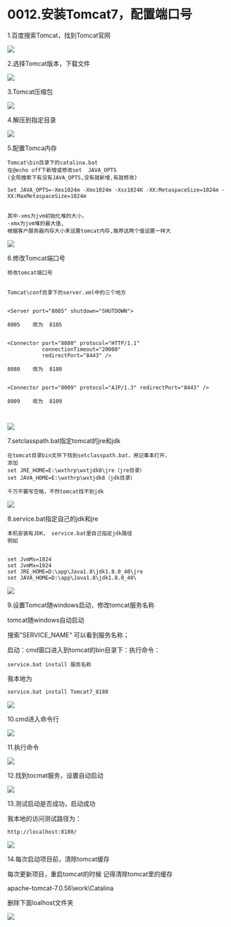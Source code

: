 # 0012.安装Tomcat7，配置端口号

1.百度搜索Tomcat，找到Tomcat官网

![](https://my-markdown-picgo.oss-cn-shenzhen.aliyuncs.com/img/20200416205537.png)

2.选择Tomcat版本，下载文件

![](https://my-markdown-picgo.oss-cn-shenzhen.aliyuncs.com/img/20200416205557.png)


3.Tomcat压缩包

![](https://my-markdown-picgo.oss-cn-shenzhen.aliyuncs.com/img/20200416205615.png)


4.解压到指定目录

![](https://my-markdown-picgo.oss-cn-shenzhen.aliyuncs.com/img/20200416205629.png)


5.配置Tomca内存

```
Tomcat\bin目录下的catalina.bat
在@echo off下新增或修改set  JAVA_OPTS
(全局搜索下有没有JAVA_OPTS,没有就新增,有就修改)

Set JAVA_OPTS=-Xms1024m -Xmx1024m -Xss1024K -XX:MetaspaceSize=1024m -XX:MaxMetaspaceSize=1024m


其中-xms为jvm初始化堆的大小，
-xmx为jvm堆的最大值,
根据客户服务器内存大小来设置tomcat内存,推荐这两个值设置一样大
```

![](https://my-markdown-picgo.oss-cn-shenzhen.aliyuncs.com/img/20200416205642.png)


6.修改Tomcat端口号

```
修改tomcat端口号


Tomcat\conf目录下的server.xml中的三个地方


<Server port="8005" shutdown="SHUTDOWN">

8005	改为	8105


<Connector port="8080" protocol="HTTP/1.1"
		   connectionTimeout="20000"
		   redirectPort="8443" />
		   
8080	改为	8180


<Connector port="8009" protocol="AJP/1.3" redirectPort="8443" />

8009	改为	8109



```


![](https://my-markdown-picgo.oss-cn-shenzhen.aliyuncs.com/img/20200416205656.png)


7.setclasspath.bat指定tomcat的jre和jdk

```
在tomcat目录bin文件下找到setclasspath.bat，用记事本打开，
添加
set JRE_HOME=E:\wxthrp\wxtjdk8\jre（jre目录）
set JAVA_HOME=E:\wxthrp\wxtjdk8（jdk目录）

千万不要写空格，不然tomcat找不到jdk
```

![](https://my-markdown-picgo.oss-cn-shenzhen.aliyuncs.com/img/20200416205710.png)

8.service.bat指定自己的jdk和jre

```
本机安装有JDK， service.bat里自己指定jdk路径
例如


set JvmMs=1024
set JvmMx=1024
set JRE_HOME=D:\app\Java1.8\jdk1.8.0_40\jre
set JAVA_HOME=D:\app\Java1.8\jdk1.8.0_40\
```

![](https://my-markdown-picgo.oss-cn-shenzhen.aliyuncs.com/img/20200416205724.png)


9.设置Tomcat随windows启动，修改tomcat服务名称


tomcat随windows自动启动


搜索”SERVICE_NAME“ 可以看到服务名称；


启动：cmd窗口进入到tomcat的bin目录下：执行命令：

```
service.bat install 服务名称
```

我本地为

```
service.bat install Tomcat7_8180
```

![](https://my-markdown-picgo.oss-cn-shenzhen.aliyuncs.com/img/20200416205739.png)


10.cmd进入命令行

![](https://my-markdown-picgo.oss-cn-shenzhen.aliyuncs.com/img/20200416205802.png)


11.执行命令

![](https://my-markdown-picgo.oss-cn-shenzhen.aliyuncs.com/img/20200416205818.png)

12.找到tocmat服务，设置自动启动

![](https://my-markdown-picgo.oss-cn-shenzhen.aliyuncs.com/img/20200416205836.png)


13.测试启动是否成功，启动成功


我本地的访问测试路径为：

```
http://localhost:8180/
```


![](https://my-markdown-picgo.oss-cn-shenzhen.aliyuncs.com/img/20200416205854.png)


14.每次启动项目前，清除tomcat缓存

每次更新项目，重启tomcat的时候 记得清除tomcat里的缓存

apache-tomcat-7.0.56\work\Catalina

删除下面loalhost文件夹

![](https://my-markdown-picgo.oss-cn-shenzhen.aliyuncs.com/img/20200416205906.png)




